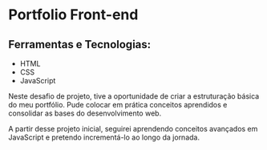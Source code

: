 <h1>Portfolio Front-end</h1>
<h2>Ferramentas e Tecnologias:</h2>
<ul>
  <li>HTML</li>
  <li>CSS</li>
  <li>JavaScript</li>
</ul>
<p>Neste desafio de projeto, tive a oportunidade de criar a estruturação básica do meu portfólio. Pude colocar em prática conceitos aprendidos e consolidar as bases do desenvolvimento web.</p>
<p>A partir desse projeto inicial, seguirei aprendendo conceitos avançados em JavaScript e pretendo incrementá-lo ao longo da jornada.</p>
